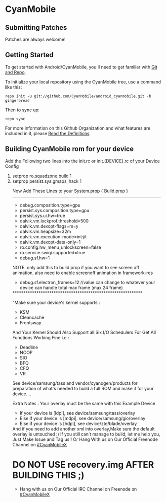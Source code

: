 CyanMobile
===========

Submitting Patches
------------------
Patches are always welcome!

Getting Started
---------------

To get started with Android/CyanMobile, you'll need to get
familiar with [Git and Repo](http://source.android.com/download/using-repo).

To initialize your local repository using the CyanMobile tree, use a command like this:

    repo init -u git://github.com/CyanMobile/android_cyanmobile.git -b gingerbread

Then to sync up:

    repo sync

For more information on this Github Organization and what features are included in it, 
please [Read the Definitions](https://github.com/CyanMobile/android_cyanmobile/blob/gingerbread/Definitions.txt)



Building CyanMobile rom for your device
---------------------------------------

Add the Following two lines into the init.rc or init.{DEVICE}.rc of your Device Config

<ol>
<li>setprop ro.squadzone.build 1</li>
<li>setprop persist.sys.gmaps_hack 1</li>

Now Add These Lines to your System.prop { Build.prop }
*******************************************
<ul>
<li>debug.composition.type=gpu</li>

<li>persist.sys.composition.type=gpu</li>

<li>persist.sys.ui.hw=true</li>

<li>dalvik.vm.lockprof.threshold=500</li>

<li>dalvik.vm.dexopt-flags=m=y</li>

<li>dalvik.vm.heapsize=32m</li>

<li>dalvik.vm.execution-mode=int:jit</li>

<li>dalvik.vm.dexopt-data-only=1</li>

<li>ro.config.hw_menu_unlockscreen=false</li>

<li>ro.service.swiqi.supported=true</li>

<li>debug.sf.hw=1</li>

</ul>

NOTE: only add this to build.prop if you want to see screen off animation, also need to enable screenoff animation in framework-res
<ul>
<li>debug.sf.electron_frames=12 //value can change to whatever your device can handle total max frame (max 24 frame)</li>
</ul>
************************************************************

"Make sure your device's kernel supports :
<ul>
<li>KSM</li>
<li>Cleancache</li>
<li>Frontswap</li>
</ul>

And Your Kernel Should Also Support all Six I/O Schedulers For Get All Functions Working Fine i.e :
<ul>
<li>Deadline</li>
<li>NOOP</li>
<li>SIO</li>
<li>BFQ</li>
<li>CFQ</li>
<li>VR</li> 
</ul>

See device/samsung/tass and vendor/cyanogen/products for preparation of what's needed to build a full ROM and make it for your device....

Extra Notes : Your overlay must be the same with this Example Device 
<ul>
<li>If your device is [ldpi], see device/samsung/tass/overlay</li>
<li>Else if your device is [mdpi], see device/samsung/gio/overlay</li>
<li>Else if your device is [hdpi], see device/zte/blade/overlay</li>
</ul>
And if you need to add another xml into overlay,Make sure the default overlay is untouched :)
If you still can't manage to build, let me help you, Just Make Issue and Tag us ! Or Hang With us on Our Official Freenode Channel on <a href="http://webchat.freenode.net/?channels=CyanMobileX">#CyanMobileX</a>

 
<h1>DO NOT USE recovery.img AFTER BUILDING THIS ;)</h1>

<ul>
<li>Hang with us on Our Official IRC Channel on Freenode on <a href="http://webchat.freenode.net/?channels=CyanMobileX">#CyanMobileX</a></li>
</ul>

